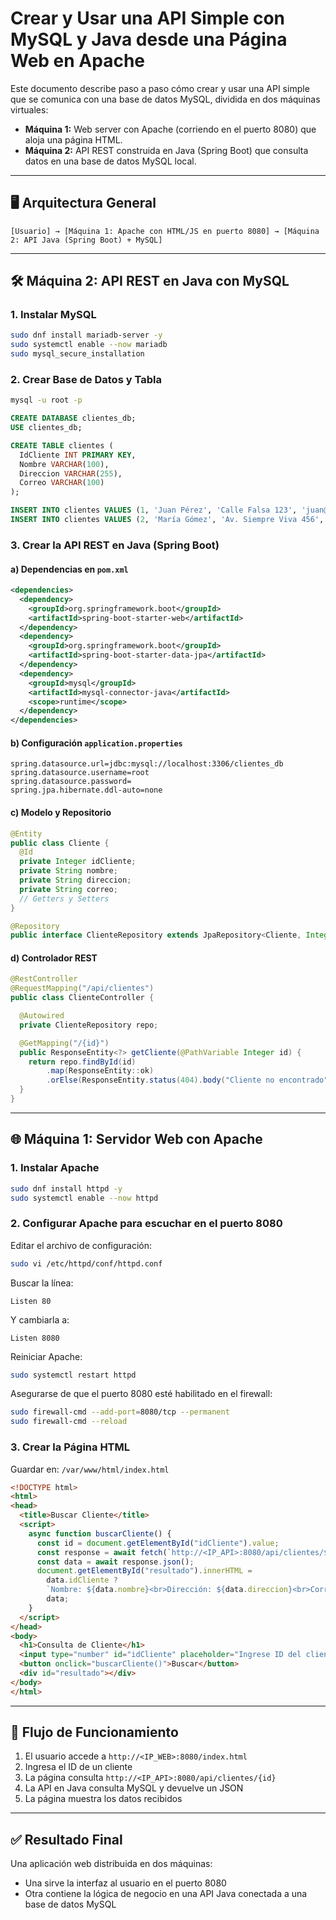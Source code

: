 # Crear y Usar una API Simple con MySQL y Java desde una Página Web en Apache

Este documento describe paso a paso cómo crear y usar una API simple que se comunica con una base de datos MySQL, dividida en dos máquinas virtuales:

* **Máquina 1:** Web server con Apache (corriendo en el puerto 8080) que aloja una página HTML.
* **Máquina 2:** API REST construida en Java (Spring Boot) que consulta datos en una base de datos MySQL local.

---

## 🖥️ Arquitectura General

```
[Usuario] → [Máquina 1: Apache con HTML/JS en puerto 8080] → [Máquina 2: API Java (Spring Boot) + MySQL]
```

---

## 🛠️ Máquina 2: API REST en Java con MySQL

### 1. Instalar MySQL

```bash
sudo dnf install mariadb-server -y
sudo systemctl enable --now mariadb
sudo mysql_secure_installation
```

### 2. Crear Base de Datos y Tabla

```bash
mysql -u root -p
```

```sql
CREATE DATABASE clientes_db;
USE clientes_db;

CREATE TABLE clientes (
  IdCliente INT PRIMARY KEY,
  Nombre VARCHAR(100),
  Direccion VARCHAR(255),
  Correo VARCHAR(100)
);

INSERT INTO clientes VALUES (1, 'Juan Pérez', 'Calle Falsa 123', 'juan@example.com');
INSERT INTO clientes VALUES (2, 'María Gómez', 'Av. Siempre Viva 456', 'maria@example.com');
```

### 3. Crear la API REST en Java (Spring Boot)

#### a) Dependencias en `pom.xml`

```xml
<dependencies>
  <dependency>
    <groupId>org.springframework.boot</groupId>
    <artifactId>spring-boot-starter-web</artifactId>
  </dependency>
  <dependency>
    <groupId>org.springframework.boot</groupId>
    <artifactId>spring-boot-starter-data-jpa</artifactId>
  </dependency>
  <dependency>
    <groupId>mysql</groupId>
    <artifactId>mysql-connector-java</artifactId>
    <scope>runtime</scope>
  </dependency>
</dependencies>
```

#### b) Configuración `application.properties`

```properties
spring.datasource.url=jdbc:mysql://localhost:3306/clientes_db
spring.datasource.username=root
spring.datasource.password=
spring.jpa.hibernate.ddl-auto=none
```

#### c) Modelo y Repositorio

```java
@Entity
public class Cliente {
  @Id
  private Integer idCliente;
  private String nombre;
  private String direccion;
  private String correo;
  // Getters y Setters
}

@Repository
public interface ClienteRepository extends JpaRepository<Cliente, Integer> {}
```

#### d) Controlador REST

```java
@RestController
@RequestMapping("/api/clientes")
public class ClienteController {

  @Autowired
  private ClienteRepository repo;

  @GetMapping("/{id}")
  public ResponseEntity<?> getCliente(@PathVariable Integer id) {
    return repo.findById(id)
        .map(ResponseEntity::ok)
        .orElse(ResponseEntity.status(404).body("Cliente no encontrado"));
  }
}
```

---

## 🌐 Máquina 1: Servidor Web con Apache

### 1. Instalar Apache

```bash
sudo dnf install httpd -y
sudo systemctl enable --now httpd
```

### 2. Configurar Apache para escuchar en el puerto 8080

Editar el archivo de configuración:

```bash
sudo vi /etc/httpd/conf/httpd.conf
```

Buscar la línea:

```
Listen 80
```

Y cambiarla a:

```
Listen 8080
```

Reiniciar Apache:

```bash
sudo systemctl restart httpd
```

Asegurarse de que el puerto 8080 esté habilitado en el firewall:

```bash
sudo firewall-cmd --add-port=8080/tcp --permanent
sudo firewall-cmd --reload
```

### 3. Crear la Página HTML

Guardar en: `/var/www/html/index.html`

```html
<!DOCTYPE html>
<html>
<head>
  <title>Buscar Cliente</title>
  <script>
    async function buscarCliente() {
      const id = document.getElementById("idCliente").value;
      const response = await fetch(`http://<IP_API>:8080/api/clientes/${id}`);
      const data = await response.json();
      document.getElementById("resultado").innerHTML =
        data.idCliente ?
        `Nombre: ${data.nombre}<br>Dirección: ${data.direccion}<br>Correo: ${data.correo}` :
        data;
    }
  </script>
</head>
<body>
  <h1>Consulta de Cliente</h1>
  <input type="number" id="idCliente" placeholder="Ingrese ID del cliente">
  <button onclick="buscarCliente()">Buscar</button>
  <div id="resultado"></div>
</body>
</html>
```

---

## 🔄 Flujo de Funcionamiento

1. El usuario accede a `http://<IP_WEB>:8080/index.html`
2. Ingresa el ID de un cliente
3. La página consulta `http://<IP_API>:8080/api/clientes/{id}`
4. La API en Java consulta MySQL y devuelve un JSON
5. La página muestra los datos recibidos

---

## ✅ Resultado Final

Una aplicación web distribuida en dos máquinas:

* Una sirve la interfaz al usuario en el puerto 8080
* Otra contiene la lógica de negocio en una API Java conectada a una base de datos MySQL

